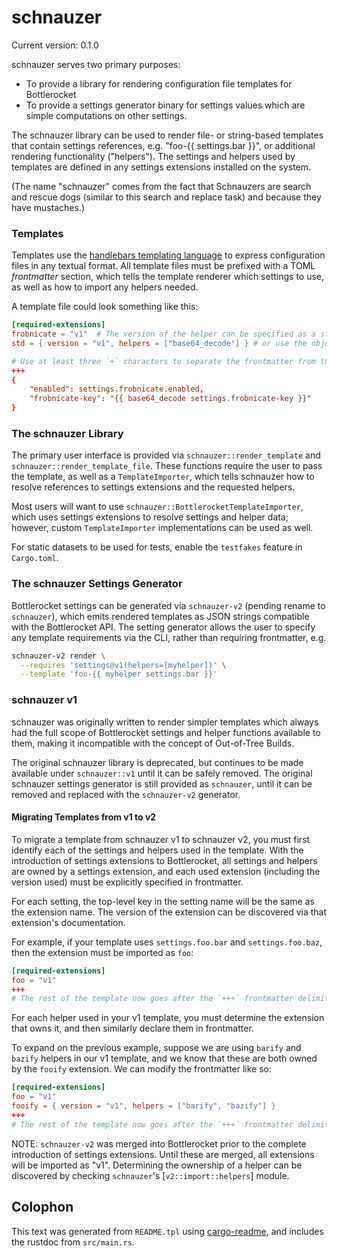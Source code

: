 # schnauzer

Current version: 0.1.0

schnauzer serves two primary purposes:
* To provide a library for rendering configuration file templates for Bottlerocket
* To provide a settings generator binary for settings values which are simple computations on
  other settings.

The schnauzer library can be used to render file- or string-based templates that contain
settings references, e.g. "foo-{{ settings.bar }}", or additional rendering functionality
("helpers"). The settings and helpers used by templates are defined in any settings extensions
installed on the system.

(The name "schnauzer" comes from the fact that Schnauzers are search and rescue dogs (similar to
this search and replace task) and because they have mustaches.)

### Templates
Templates use the [handlebars templating language](https://handlebarsjs.com/) to express
configuration files in any textual format. All template files must be prefixed with a TOML
*frontmatter* section, which tells the template renderer which settings to use, as well as how
to import any helpers needed.

A template file could look something like this:

```toml
[required-extensions]
frobnicate = "v1"  # The version of the helper can be specified as a string...
std = { version = "v1", helpers = ["base64_decode"] } # or use the object form to import helpers

# Use at least three `+` characters to separate the frontmatter from the template body.
+++
{
    "enabled": settings.frobnicate.enabled,
    "frobnicate-key": "{{ base64_decode settings.frobnicate-key }}"
}
```

### The schnauzer Library
The primary user interface is provided via `schnauzer::render_template` and
`schnauzer::render_template_file`. These functions require the user to pass the template, as
well as a `TemplateImporter`, which tells schnauzer how to resolve references to settings
extensions and the requested helpers.

Most users will want to use `schnauzer::BottlerocketTemplateImporter`, which uses settings
extensions to resolve settings and helper data; however, custom `TemplateImporter`
implementations can be used as well.

For static datasets to be used for tests, enable the `testfakes` feature in `Cargo.toml`.

### The schnauzer Settings Generator
Bottlerocket settings can be generated via `schnauzer-v2` (pending rename to `schnauzer`), which
emits rendered templates as JSON strings compatible with the Bottlerocket API.
The setting generator allows the user to specify any template requirements via the CLI, rather
than requiring frontmatter, e.g.

```bash
schnauzer-v2 render \
  --requires 'settings@v1(helpers=[myhelper])' \
  --template 'foo-{{ myhelper settings.bar }}'
```

### schnauzer v1
schnauzer was originally written to render simpler templates which always had the full scope of
Bottlerocket settings and helper functions available to them, making it incompatible with the
concept of Out-of-Tree Builds.

The original schnauzer library is deprecated, but continues to be made available under
`schnauzer::v1` until it can be safely removed. The original schnauzer settings generator is
still provided as `schnauzer`, until it can be removed and replaced with the `schnauzer-v2`
generator.

#### Migrating Templates from v1 to v2
To migrate a template from schnauzer v1 to schnauzer v2, you must first identify each of the
settings and helpers used in the template. With the introduction of settings extensions to
Bottlerocket, all settings and helpers are owned by a settings extension, and each used
extension (including the version used) must be explicitly specified in frontmatter.

For each setting, the top-level key in the setting name will be the same as the extension name.
The version of the extension can be discovered via that extension's documentation.

For example, if your template uses `settings.foo.bar` and `settings.foo.baz`, then the extension
must be imported as `foo`:

```toml
[required-extensions]
foo = "v1"
+++
# The rest of the template now goes after the `+++` frontmatter delimiter.
```

For each helper used in your v1 template, you must determine the extension that owns it, and
then similarly declare them in frontmatter.

To expand on the previous example, suppose we are using `barify` and `bazify` helpers in our v1
template, and we know that these are both owned by the `fooify` extension. We can modify the
frontmatter like so:

```toml
[required-extensions]
foo = "v1"
fooify = { version = "v1", helpers = ["barify", "bazify"] }
+++
# The rest of the template now goes after the `+++` frontmatter delimiter.
```

NOTE: `schnauzer-v2` was merged into Bottlerocket prior to the complete introduction of settings
extensions. Until these are merged, all extensions will be imported as "v1". Determining the
ownership of a helper can be discovered by checking `schnauzer`'s [`v2::import::helpers`]
module.


## Colophon

This text was generated from `README.tpl` using [cargo-readme](https://crates.io/crates/cargo-readme), and includes the rustdoc from `src/main.rs`.
